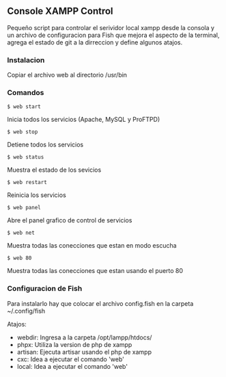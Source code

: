 ## Console XAMPP Control

Pequeño script para controlar el serividor local xampp desde la consola y un archivo de configuracion para Fish que mejora el aspecto de la terminal, agrega el estado de git a la dirreccion y define algunos atajos.

### Instalacion

Copiar el archivo web al directorio /usr/bin

### Comandos

	$ web start

Inicia todos los servicios (Apache, MySQL y ProFTPD)

	$ web stop

Detiene todos los servicios

	$ web status

Muestra el estado de los sevicios

	$ web restart

Reinicia los servicios

	$ web panel

Abre el panel grafico de control de servicios

	$ web net

Muestra todas las conecciones que estan en modo escucha

	$ web 80

Muestra todas las conecciones que estan usando el puerto 80


### Configuracion de Fish

Para instalarlo hay que colocar el archivo config.fish en la carpeta ~/.config/fish

Atajos:
* webdir: Ingresa a la carpeta /opt/lampp/htdocs/
* phpx: Utiliza la version de php de xampp
* artisan: Ejecuta artisar usando el php de xampp
* cxc: Idea a ejecutar el comando 'web'
* local: Idea a ejecutar el comando 'web'
